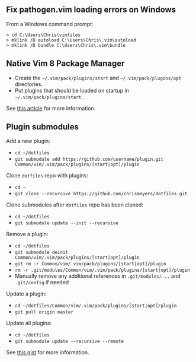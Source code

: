 ## Fix pathogen.vim loading errors on Windows
From a Windows command prompt:
```
> cd C:\Users\Chris\vimfiles
> mklink /D autoload C:\Users\Chris\.vim\autoload
> mklink /D bundle C:\Users\Chris\.vim\bundle
```

## Native Vim 8 Package Manager
  * Create the `~/.vim/pack/plugins/start` and `~/.vim/pack/plugins/opt` directories.
  * Put plugins that should be loaded on startup in  `~/.vim/pack/plugins/start`.

See [this article](https://shapeshed.com/vim-packages/) for more information.

## Plugin submodules
Add a new plugin:
  * `cd ~/dotfiles`
  * `git submodule add https://github.com/username/plugin.git Common/vim/.vim/pack/plugins/[start|opt]/plugin`

Clone `dotfiles` repo with plugins:
  * `cd ~`
  * `git clone --recursive https://github.com/chrismeyers/dotfiles.git`

Clone submodules after `dotfiles` repo has been cloned:
  * `cd ~/dotfiles`
  * `git submodule update --init --recursive`

Remove a plugin:
  * `cd ~/dotfiles`
  * `git submodule deinit Common/vim/.vim/pack/plugins/[start|opt]/plugin`
  * `git rm -r Common/vim/.vim/pack/plugins/[start|opt]/plugin`
  * `rm -r .git/modules/Common/vim/.vim/pack/plugins/[start|opt]/plugin`
  * Manually remove any additional references in `.git/modules/...` and `.git/config` if needed

Update a plugin:
  * `cd ~/dotfiles/Common/vim/.vim/pack/plugins/[start|opt]/plugin`
  * `git pull origin master`

Update all plugins:
  * `cd ~/dotfiles`
  * `git submodule update --recursive --remote`

See [this gist](https://gist.github.com/manasthakur/d4dc9a610884c60d944a4dd97f0b3560) for more information.
